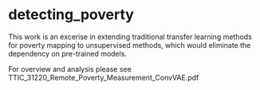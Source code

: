 # detecting_poverty
This work is an excerise in extending traditional transfer learning methods for poverty mapping to unsupervised methods, which would eliminate the dependency on pre-trained models.

For overview and analysis please see TTIC_31220_Remote_Poverty_Measurement_ConvVAE.pdf
